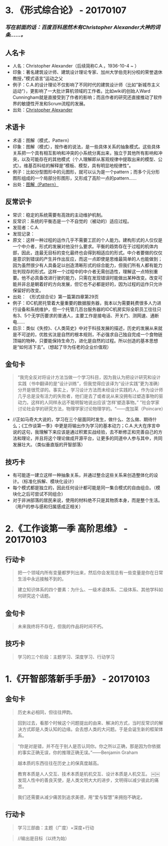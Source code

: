 
# 3. 《形式综合论》 - 20170107
### *写在前面的话：百度百科居然木有Christopher Alexander大神的词条……。*  

## 人名卡
- 人名：Christopher Alexander（后续简称C.A.，1936-10-4 ~ ）
- 印象：著名建筑设计师、建筑设计理论专家、加州大学伯克利分校的荣誉退休教授，”模式语言“运动之父
- 例子：C.A.的设计理论不仅影响了不同时代的建筑设计师（比如”新城市主义运动“），更影响了一大批计算机领域的工作者。比如wiki的创始人Ward Cunningham就是直接受到了作者的影响；而且作者的研究还直接推动了软件界的敏捷性开发和Scrum流程的发展。
- 出处：[Christopher Alexander](https://en.wikipedia.org/wiki/Christopher_Alexander)   


## 术语卡
- 术语：图解（模式，Pattern）
- 印象：图解（模式），按作者的说法，是一些具体关系的抽象模式。这些具体关系把一个具有相互影响和冲突的小系统分离出来，独立于其他所有影响和冲突，以及可能存在的其他模式（个人理解即从客观规律中提取出来的模型、公式）。维基百科给的解释是”模板、模型，具有明显地规律性“。
- 例子：比如分型图形中的元图形，就可以认为是一个pattern；而多个元分形图形组成的一个局部分形图形，又形成了高阶一点的pattern……
- 出处：[图解（Pattern）](https://en.wikipedia.org/wiki/Pattern)  


## 反常识卡
- 常识：稳定的系统需要有高效的主动维护机制。
- 反常识：系统的平衡态是一个不自觉的（被动的）适应过程。
- 发现者：C.A.
- 发现记录：
 - 原文：这样一种过程的运作几乎不需要工匠的个人能力。建构形式的人仅仅是一个中介者，形式的发展对他没什么要求。平衡的趋势存在于过程的机体内部，因此，连最无目标的变化最终也会得到相适应的形式。中介者要做的仅仅是意识到错误的产生并作出反应，而这一点即使是思维最简单的人也能做到；因为虽然很少有人具备足以创造清晰形式的综合能力，但我们所有人都有能力批判现存的形式。这样一个过程中的中介者无需创造性，理解这一点特别重要。他不必具备改进行驶的能力，只需在发现错误时能做出某种改变。改变可能并非总是朝着好的方向发展，但它也不必都是好的，因为过程的运作只允许保留好的改变。
 - 出处：  《形式综合论》第一篇第四章第29页
- 例子：IDC机房托管着大量重要的数据服务器，我本以为需要耗费很多人力进行设备和系统维护，但一个托管几百台服务器的IDC机房实际全职员工往往只有3、5个无学历要求的普通人，主要工作是接电话、开关门、测网速、通断电……
- 启示：类似《失控》、《人类简史》中对于科技发展的描述，历史的发展从来就是不可逆的，优胜劣汰是自然的根本规则，不必强求自己独自完成一个食物链顶端的物种，只要能保持生命力，进化是自然的过程。所以创造的基本思想是“如何活下去”。（想起了华为任老的企业价值观）
 
 
## 金句卡
> “我完全反对将设计方法当做一个学习科目，因为我认为把设计研究和设计实践（书中翻译的是“设计训练”，但我觉得应该译为“设计实践”更为准确）分开是很荒谬的。事实上，学习设计方法而未经设计实践的人，作为设计师几乎总是没有活力的失败者，他们是去了或者说从来没拥有过塑造事物的驱动力。这样的人同样永远不能明智地说出应该‘怎样’塑造事物。”
> ”社会学家讨论社会学的研究方法，物理学家讨论物理学的。“——庞加莱（Poincare）  
- //正如马奇大大说的，学习在三个层面同时发生，做什么、怎么做、期待什么；《工作谈第一季》中更是将输出作为学习的基本动力；C.A.大大在序言中说的这句，我理解下来应该是通过积累实战经验，去不断修正和完善自己的方法和理论，并且将这个理论做成开源平台，让更多的同道中人参与其中，共同发展壮大。（类似垂直版的开智部落）  


## 技巧卡
- 有可能逐一建立这样一种抽象关系，并通过整合这些关系来创造整体化的设计。（标准化拆解、模块化设计）
- 每个模式都是独立的，因此任何设计都可能是同一集合模式的自由组合。（模块化之后可尝试不同组合） 
- 对于非洲部落的居民来说，使用的材料绝不只是其物质本身，而是整个生活。（用户的参与感和归属感成正相关）
  

  
  
  
# 2.《工作谈第一季 高阶思维》 - 20170103
## 行动卡
> 把一个领域内所有变量都罗列出来，然后你会发现总有一些变量是你在日常生活中永远接触不到的。

> 建立知识体系的四个要素：为什么、一级术语体系、二级体系、其他学科如何研究这个话题。
## 金句卡
> 未来我终将不存在，但我的作品将时间不朽。

## 技巧卡
> 学习的三个阶段：主题学习、深度学习、行动学习


# 1.《开智部落新手手册》 - 20170103
## 金句卡
> 历史未必相同，但往往押韵。

> 回到过去，看那个时候这个问题提出的由来、解决的方式，当时反常识的解决方式即是人类认知的边缘。会去想人类的大问题。于是会诞生新的框架体系。

> “你是对是错，并不在于别人是否认同你。你之所以正确，那是因为你依据的事实正确无误，你的推理正确无误。”——Benjamin Graham

> 越本质的东西往往在历史上的保真度越高。

> 教育本质是人人交互、技术本质是机机交互、设计本质是人机交互。
￼￼
> 发现人性中的善良天使，是人类文明大大的进步，文明得以减少彼此的痛苦。

> 我们还需要从减少痛苦到追求美德，用“爱与智慧”来拥抱不确定。

## 行动卡
> 学习三部曲：主题（广度）+深度+行动

> //输出是目标（以终为始）
